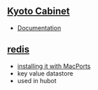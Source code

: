 ## [Kyoto Cabinet](http://fallabs.com/kyotocabinet/)
* [Documentation](http://fallabs.com/kyotocabinet/api/)

## [redis](http://redis.io/)
* [installing it with MacPorts](http://blog.katsuma.tv/2010/03/start_redis.html)
* key value datastore
* used in hubot
